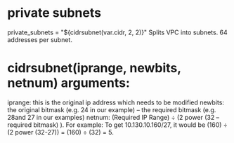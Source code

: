 
# private subnets
private_subnets = "${cidrsubnet(var.cidr, 2, 2)}"
Splits VPC into subnets. 64 addresses per subnet.

# cidrsubnet(iprange, newbits, netnum) arguments:

iprange: this is the original ip address which needs to be modified
newbits: the original bitmask (e.g. 24 in our example)  – the required bitmask (e.g. 28and 27 in our examples)
netnum: (Required IP Range) ÷ (2 power (32 – required bitmask) ). For example: To get 10.130.10.160/27, it would be (160) ÷ (2 power (32-27)) = (160) ÷ (32) = 5.
